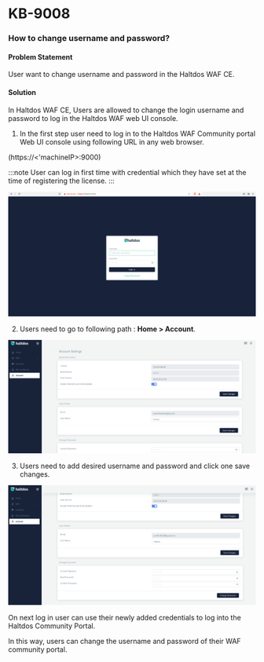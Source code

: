 # KB-9008

### **How to change username and password?**

#### **Problem Statement**

User want to change username and password in the Haltdos WAF CE.

#### **Solution**

In Haltdos WAF CE, Users are allowed to change the login username and password to log in the Haltdos WAF web UI console.

1. In the first step user need to log in to the Haltdos WAF Community portal Web UI console using following URL in any web browser.

(https://<'machineIP>:9000)

:::note
User can log in first time with credential which they have set at the time of registering the license.
:::

![](/img/ce-waf/kb/login.png)

2. Users need to go to following path : **Home > Account**.

![Redirection Rule](/img/ce-waf/kb/acc_set.png)

3. Users need to add desired username and password and click one save changes.

![Redirection Rule](/img/ce-waf/kb/acc_set1.png)

On next log in user can use their newly added credentials to log into the Haltdos Community Portal.

In this way, users can change the username and password of their WAF community portal.

